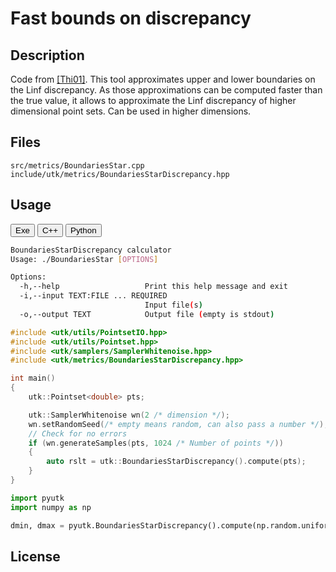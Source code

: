 # Fast bounds on discrepancy

## Description

Code from [[Thi01]](https://www.sciencedirect.com/science/article/pii/S0885064X01906004). This tool approximates upper and lower boundaries on the Linf discrepancy. As those approximations can be computed faster than the true value, it allows to approximate the Linf discrepancy of higher dimensional point sets. Can be used in higher dimensions.

## Files

```
src/metrics/BoundariesStar.cpp  
include/utk/metrics/BoundariesStarDiscrepancy.hpp
```

## Usage

<button class="tablink exebutton" onclick="openCode('exe', this)" markdown="1">Exe</button> 
<button class="tablink cppbutton" onclick="openCode('cpp', this)" markdown="1">C++</button> 
<button class="tablink pybutton" onclick="openCode('py', this)" markdown="1">Python</button> 
<br/>
  

<div class="exe tabcontent">

```bash
BoundariesStarDiscrepancy calculator
Usage: ./BoundariesStar [OPTIONS]

Options:
  -h,--help                   Print this help message and exit
  -i,--input TEXT:FILE ... REQUIRED
                              Input file(s)
  -o,--output TEXT            Output file (empty is stdout)
```

</div>

<div class="cpp tabcontent">

```  cpp
#include <utk/utils/PointsetIO.hpp>
#include <utk/utils/Pointset.hpp>
#include <utk/samplers/SamplerWhitenoise.hpp>
#include <utk/metrics/BoundariesStarDiscrepancy.hpp>

int main()
{
    utk::Pointset<double> pts;

    utk::SamplerWhitenoise wn(2 /* dimension */);
    wn.setRandomSeed(/* empty means random, can also pass a number */);
    // Check for no errors
    if (wn.generateSamples(pts, 1024 /* Number of points */))
    {
        auto rslt = utk::BoundariesStarDiscrepancy().compute(pts);
    }
}
```  

</div>

<div class="py tabcontent">

``` python
import pyutk
import numpy as np

dmin, dmax = pyutk.BoundariesStarDiscrepancy().compute(np.random.uniform(0, 1, (128, 2)))
```  

</div>

## License
